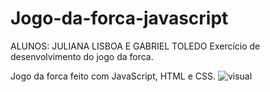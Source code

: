 # Jogo-da-forca-javascript
ALUNOS: JULIANA LISBOA E GABRIEL TOLEDO
Exercício de desenvolvimento do jogo da forca.

Jogo da forca feito com JavaScript, HTML e CSS.
![visual](https://github.com/julianadlisboa/Jogo-da-forca-javascript/assets/128002239/97a684a7-2e6c-46ab-8ea2-163f3ff2ec04)
